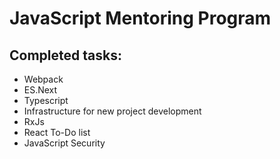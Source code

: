 # JavaScript Mentoring Program

## Completed tasks:
* Webpack
* ES.Next
* Typescript
* Infrastructure for new project development
* RxJs
* React To-Do list
* JavaScript Security